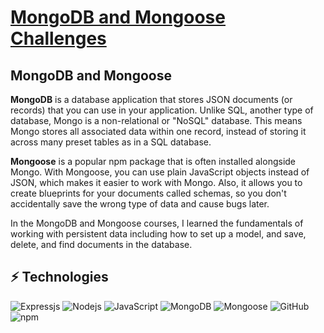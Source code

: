 # [MongoDB and Mongoose Challenges](https://www.freecodecamp.org/learn/apis-and-microservices/mongodb-and-mongoose/)

## MongoDB and Mongoose

**MongoDB** is a database application that stores JSON documents (or records) that you can use in your application. Unlike SQL, another type of database, Mongo is a non-relational or "NoSQL" database. This means Mongo stores all associated data within one record, instead of storing it across many preset tables as in a SQL database.

**Mongoose** is a popular npm package that is often installed alongside Mongo. With Mongoose, you can use plain JavaScript objects instead of JSON, which makes it easier to work with Mongo. Also, it allows you to create blueprints for your documents called schemas, so you don't accidentally save the wrong type of data and cause bugs later.

In the MongoDB and Mongoose courses, I learned the fundamentals of working with persistent data including how to set up a model, and save, delete, and find documents in the database.



## ⚡ Technologies

![Expressjs](https://img.shields.io/badge/Express.js-000000?style=flat-square&logo=express&logoColor=white)
![Nodejs](https://img.shields.io/badge/-Nodejs-339933?style=flat-square&logo=Node.js&logoColor=white)
![JavaScript](https://img.shields.io/badge/-JavaScript-black?style=flat-square&logo=javascript)
![MongoDB](https://img.shields.io/badge/-MongoDB-black?style=flat-square&logo=mongodb)
![Mongoose](https://img.shields.io/badge/MongoDB-4EA94B?style=flat-square&logo=mongodb&logoColor=white)
![GitHub](https://img.shields.io/badge/-GitHub-181717?style=flat-square&logo=github)
![npm](https://img.shields.io/badge/npm-CB3837?style=flat-square&logo=npm&logoColor=white)